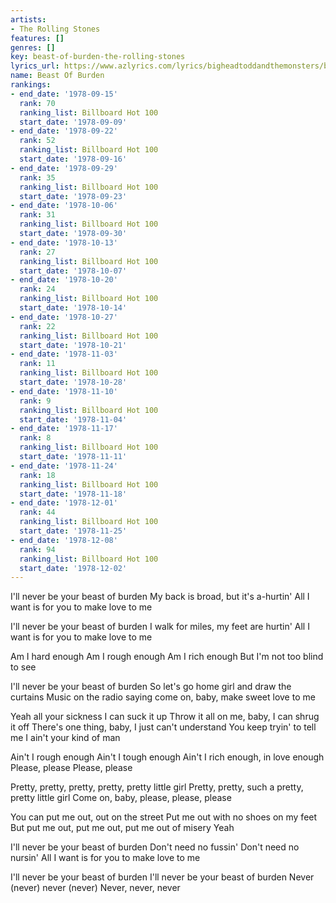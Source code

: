 ```yaml
---
artists:
- The Rolling Stones
features: []
genres: []
key: beast-of-burden-the-rolling-stones
lyrics_url: https://www.azlyrics.com/lyrics/bigheadtoddandthemonsters/beastofburden.html
name: Beast Of Burden
rankings:
- end_date: '1978-09-15'
  rank: 70
  ranking_list: Billboard Hot 100
  start_date: '1978-09-09'
- end_date: '1978-09-22'
  rank: 52
  ranking_list: Billboard Hot 100
  start_date: '1978-09-16'
- end_date: '1978-09-29'
  rank: 35
  ranking_list: Billboard Hot 100
  start_date: '1978-09-23'
- end_date: '1978-10-06'
  rank: 31
  ranking_list: Billboard Hot 100
  start_date: '1978-09-30'
- end_date: '1978-10-13'
  rank: 27
  ranking_list: Billboard Hot 100
  start_date: '1978-10-07'
- end_date: '1978-10-20'
  rank: 24
  ranking_list: Billboard Hot 100
  start_date: '1978-10-14'
- end_date: '1978-10-27'
  rank: 22
  ranking_list: Billboard Hot 100
  start_date: '1978-10-21'
- end_date: '1978-11-03'
  rank: 11
  ranking_list: Billboard Hot 100
  start_date: '1978-10-28'
- end_date: '1978-11-10'
  rank: 9
  ranking_list: Billboard Hot 100
  start_date: '1978-11-04'
- end_date: '1978-11-17'
  rank: 8
  ranking_list: Billboard Hot 100
  start_date: '1978-11-11'
- end_date: '1978-11-24'
  rank: 18
  ranking_list: Billboard Hot 100
  start_date: '1978-11-18'
- end_date: '1978-12-01'
  rank: 44
  ranking_list: Billboard Hot 100
  start_date: '1978-11-25'
- end_date: '1978-12-08'
  rank: 94
  ranking_list: Billboard Hot 100
  start_date: '1978-12-02'
---
```


I'll never be your beast of burden
My back is broad, but it's a-hurtin'
All I want is for you to make love to me

I'll never be your beast of burden
I walk for miles, my feet are hurtin'
All I want is for you to make love to me

Am I hard enough
Am I rough enough
Am I rich enough
But I'm not too blind to see

I'll never be your beast of burden
So let's go home girl and draw the curtains
Music on the radio saying come on, baby, make sweet love to me

Yeah all your sickness I can suck it up
Throw it all on me, baby, I can shrug it off
There's one thing, baby, I just can't understand
You keep tryin' to tell me I ain't your kind of man

Ain't I rough enough 
Ain't I tough enough
Ain't I rich enough, in love enough
Please, please
Please, please

Pretty, pretty, pretty, pretty, pretty little girl
Pretty, pretty, such a pretty, pretty little girl
Come on, baby, please, please, please

You can put me out, out on the street
Put me out with no shoes on my feet
But put me out, put me out, put me out of misery
Yeah

I'll never be your beast of burden
Don't need no fussin'
Don't need no nursin'
All I want is for you to make love to me 

I'll never be your beast of burden
I'll never be your beast of burden
Never (never) never (never)
Never, never, never



